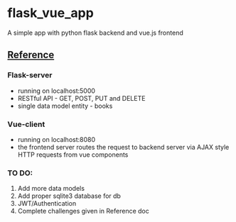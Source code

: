 # flask_vue_app
A simple app with python flask backend and vue.js frontend

[Reference](https://testdriven.io/blog/developing-a-single-page-app-with-flask-and-vuejs/#client_2)
-----------------------
### Flask-server 

- running on localhost:5000
- RESTful API - GET, POST, PUT and DELETE
- single data model entity - books

### Vue-client 

- running on localhost:8080
- the frontend server routes the request to backend server via AJAX style HTTP requests from vue components

### TO DO:
1. Add more data models 
2. Add proper sqlite3 database for db
3. JWT/Authentication
4. Complete challenges given in Reference doc
